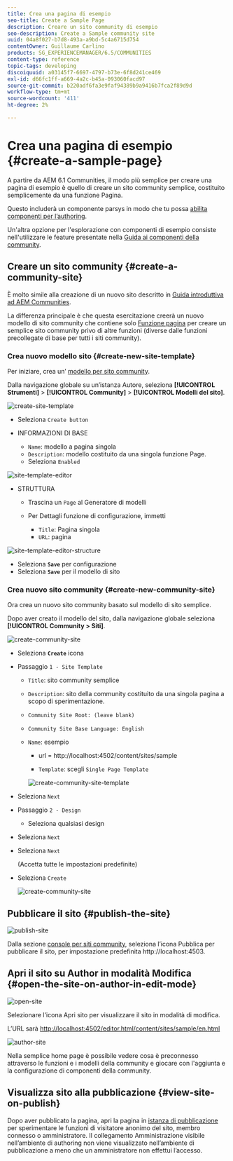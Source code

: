 ```yaml
---
title: Crea una pagina di esempio
seo-title: Create a Sample Page
description: Creare un sito community di esempio
seo-description: Create a Sample community site
uuid: 04a8f027-b7d8-493a-a9bd-5c4a6715d754
contentOwner: Guillaume Carlino
products: SG_EXPERIENCEMANAGER/6.5/COMMUNITIES
content-type: reference
topic-tags: developing
discoiquuid: a03145f7-6697-4797-b73e-6f8d241ce469
exl-id: d66fc1ff-a669-4a2c-b45a-093060facd97
source-git-commit: b220adf6fa3e9faf94389b9a9416b7fca2f89d9d
workflow-type: tm+mt
source-wordcount: '411'
ht-degree: 2%

---
```


# Crea una pagina di esempio {#create-a-sample-page}

A partire da AEM 6.1 Communities, il modo più semplice per creare una pagina di esempio è quello di creare un sito community semplice, costituito semplicemente da una funzione Pagina.

Questo includerà un componente parsys in modo che tu possa [abilita componenti per l’authoring](basics.md#accessing-communities-components).

Un&#39;altra opzione per l&#39;esplorazione con componenti di esempio consiste nell&#39;utilizzare le feature presentate nella [Guida ai componenti della community](components-guide.md).

## Creare un sito community {#create-a-community-site}

È molto simile alla creazione di un nuovo sito descritto in [Guida introduttiva ad AEM Communities](getting-started.md).

La differenza principale è che questa esercitazione creerà un nuovo modello di sito community che contiene solo [Funzione pagina](functions.md#page-function) per creare un semplice sito community privo di altre funzioni (diverse dalle funzioni precollegate di base per tutti i siti community).

### Crea nuovo modello sito {#create-new-site-template}

Per iniziare, crea un’ [modello per sito community](sites.md).

Dalla navigazione globale su un’istanza Autore, seleziona **[!UICONTROL Strumenti]** > **[!UICONTROL Community]** > **[!UICONTROL Modelli del sito]**.

![create-site-template](assets/create-site-template1.png)

* Seleziona `Create button`
* INFORMAZIONI DI BASE

   * `Name`: modello a pagina singola
   * `Description`: modello costituito da una singola funzione Page.
   * Seleziona `Enabled`

![site-template-editor](assets/site-template-editor.png)

* STRUTTURA

   * Trascina un `Page` al Generatore di modelli
   * Per Dettagli funzione di configurazione, immetti

      * `Title`: Pagina singola
      * `URL`: pagina

![site-template-editor-structure](assets/site-template-editor1.png)

* Seleziona **`Save`** per configurazione
* Seleziona **`Save`** per il modello di sito

### Crea nuovo sito community {#create-new-community-site}

Ora crea un nuovo sito community basato sul modello di sito semplice.

Dopo aver creato il modello del sito, dalla navigazione globale seleziona **[!UICONTROL Community > Siti]**.

![create-community-site](assets/create-community-site1.png)

* Seleziona **`Create`** icona

* Passaggio `1 - Site Template`

   * `Title`: sito community semplice
   * `Description`: sito della community costituito da una singola pagina a scopo di sperimentazione.
   * `Community Site Root: (leave blank)`
   * `Community Site Base Language: English`
   * `Name`: esempio

      * url = http://localhost:4502/content/sites/sample

      * `Template`: scegli `Single Page Template`

      ![create-community-site-template](assets/create-community-site-template.png)


* Seleziona `Next`
* Passaggio `2 - Design`

   * Seleziona qualsiasi design

* Seleziona `Next`
* Seleziona `Next`

   (Accetta tutte le impostazioni predefinite)

* Seleziona `Create`

   ![create-community-site](assets/create-community-site.png)

## Pubblicare il sito {#publish-the-site}

![publish-site](assets/publish-site.png)

Dalla sezione [console per siti community](sites-console.md), seleziona l’icona Pubblica per pubblicare il sito, per impostazione predefinita http://localhost:4503.

## Apri il sito su Author in modalità Modifica {#open-the-site-on-author-in-edit-mode}

![open-site](assets/open-site.png)

Selezionare l&#39;icona Apri sito per visualizzare il sito in modalità di modifica.

L’URL sarà [http://localhost:4502/editor.html/content/sites/sample/en.html](http://localhost:4502/editor.html/content/sites/sample/en.html)

![author-site](assets/author-site.png)

Nella semplice home page è possibile vedere cosa è preconnesso attraverso le funzioni e i modelli della community e giocare con l&#39;aggiunta e la configurazione di componenti della community.

## Visualizza sito alla pubblicazione {#view-site-on-publish}

Dopo aver pubblicato la pagina, apri la pagina in [istanza di pubblicazione](http://localhost:4503/content/sites/sample/en.html) per sperimentare le funzioni di visitatore anonimo del sito, membro connesso o amministratore. Il collegamento Amministrazione visibile nell’ambiente di authoring non viene visualizzato nell’ambiente di pubblicazione a meno che un amministratore non effettui l’accesso.
